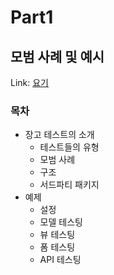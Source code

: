 # Part1
## 모범 사례 및 예시

Link: [요기](https://realpython.com/testing-in-django-part-1-best-practices-and-examples/#next-timed-and-examples/#next-time)

### 목차

* 장고 테스트의 소개
    * 테스트들의 유형
    * 모범 사례
    * 구조
    * 서드파티 패키지
* 예제
    * 설정
    * 모델 테스팅
    * 뷰 테스팅
    * 폼 테스팅
    * API 테스팅
    
